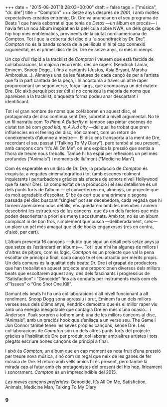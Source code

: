 +++
date = "2015-08-20T18:28:03+00:00"
draft = false
tags = ["música", "dr. dre"]
title = "Compton"
+++
Setze anys després de *2001*, i amb moltes expectatives creades entremig, Dr. Dre va anunciar en el seu programa de Beats 1 que havia esborrat el que tenia de *Detox* —un àlbum en procés— i havia fet un nou àlbum inspirat en la pel·lícula sobre NWA, un dels grups de hip hop més emblemàtics, provinents de la ciutat nord-americana de Compton. Tot i que la coberta del disc diu “a soundtrack by Dr. Dre”, *Compton* no és la banda sonora de la pel·lícula ni hi té cap connexió argumental, és el primer disc de Dr. Dre en setze anys, ni més ni menys.

<!-- more -->

Un cop d’ull ràpid a la tracklist de *Compton* i veurem que està farcida de col·laboracions, la majoria recorrents, des de rapers (Kendrick Lamar, Eminem, Snoop Dogg…) fins a cantants (Justus, Asia Bryant, Marsha Ambrosius…). Almenys una de les features de cada cançó és per a l’artista que fa la part cantada de la peça, i hi acostuma a haver un altre raper proporcionant un segon verse, força llargs, que acompanya un del mateix Dre. Dic això perquè pot ser útil si no coneixeu la majoria de noms que apareixen a la tracklist, d'aquesta forma podeu anar descartant i identificant.

Tot i el gran nombre de noms que col·laboren en aquest disc, el protagonista del disc continua sent Dre, sobretot a nivell argumental. No té un fil narratiu com *To Pimp A Butterfly* ni tampoc sap pintar escenes de ciutat tan bé com *good kid, m.A.A.d city* —del qual he trobat que pren influències en el feeling del disc, irònicament, com un retorn de coneixements d’alumne a mestre—. El disc ens transporta a la ment de Dre, recordant el seu passat (“Talking To My Diary”), però també al seu present, amb cançons com “It’s All On Me”, on ens explica la pressió que sentia a l’hora de treure nous treballs. També hi ha espai per reflexions un pèl més profundes (“Animals”) i moments de lluïment (“Medicine Man”). 

Com és esperable en un disc de Dr. Dre, la producció de *Compton* és exquisita, a vegades cinematogràfica i tot (amb escenes realment inquietants i perturbadores gràcies als efectes de sonors nivell Hollywood que fa servir Dre). La complexitat de la producció i el seu detallisme és un dels punts forts de l’àlbum — el converteixen en, almenys, un projecte que és molt agradable d’escoltar. Sí bé és cert que una primera o segona passada pel disc buscant “singles” pot ser decebedora, cada vegada que hi tornem apreciarem nous detalls, ens quedarem amb les melodies i anirem descobrint les estructures de les cançons, que és un dels factors que més poden desorientar a priori els menys acostumats. Amb tot, no és un àlbum complicat ni de bon tros, simplement que busca —deliberadament, crec— un plaer un pèl més amagat que el de hooks enganxosos (res en contra, d'això, per cert). 

L’àlbum presenta 16 cançons —dubto que sigui un detall pels setze anys ja que setze és l’estàndard en àlbums—. Tot i que n’hi ha algunes de millors i d'altres de pitjors, com és lògic, *Comtpon* és un projecte que val la pena escoltar de principi a final, cada cançó té el seu atractiu per mèrits propis. Un dels comuns és la qualitat dels beats: Dr. Dre i el grapat de productors que han treballat en aquest projecte ens proporcionen diversos dels millors beats que escoltarem aquest any, des dels fascinants i progressius de “Satisfaction” i “Genocide” fins als conduïts per instruments reals com els d’“Issues” o “One Shot One Kill”. 

Damunt els beats hi ha una col·laboracions d’alt nivell funcionant a alt rendiment. Snoop Dogg sona agressiu i brut, Eminem fa un dels millors verses seus dels últims anys, Kendrick demostra que és el millor raper viu amb una energia inesgotable que contagia Dre en més d’una ocasió… i Anderson .Paak sorprèn a tothom amb una de les millors cançons al disc, “Animals”, amb un preciós hook que s’enllaça a un verse seu. The Game i Jon Connor també tenen les seves pròpies cançons, sense Dre. Les col·laboracions de *Compton* són un dels altres punts forts del projecte gràcies a l’habilitat de Dre per produir, col·laborar amb altres artistes i tots plegats escriure bones cançons de principi a final.

I això és *Compton*, un àlbum que en cap moment es nota fruit d’una pressió per treure nova música, sinó com un regal que neix de les ganes de fer música de Dre. El retorn amb vells amics hi és present, però també la mirada cap al futur amb els protagonistes del present del hip hop, líricament i sonorament. *Compton* és un imprescindible del 2015.

*Les meves cançons preferides*: Genocide, It’s All On Me, Satisfiction, Animals, Medicine Man, Talking To My Diary

### 9
